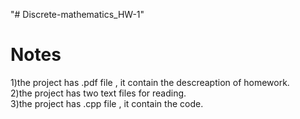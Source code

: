 "# Discrete-mathematics_HW-1" 
# Notes  
1)the project has .pdf file , it contain the descreaption of homework.  
2)the project has two text files for reading.  
3)the project has .cpp file , it contain the code.  
